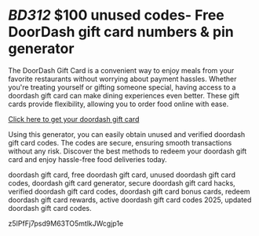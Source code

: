 # *BD312* $100 unused codes- Free DoorDash gift card numbers & pin generator

The DoorDash Gift Card is a convenient way to enjoy meals from your favorite restaurants without worrying about payment hassles. Whether you're treating yourself or gifting someone special, having access to a doordash gift card can make dining experiences even better. These gift cards provide flexibility, allowing you to order food online with ease.

[Click here to get your doordash gift card](https://pollosgifts.com/doordash)

Using this generator, you can easily obtain unused and verified doordash gift card codes. The codes are secure, ensuring smooth transactions without any risk. Discover the best methods to redeem your doordash gift card and enjoy hassle-free food deliveries today.

doordash gift card, free doordash gift card, unused doordash gift card codes, doordash gift card generator, secure doordash gift card hacks, verified doordash gift card codes, doordash gift card bonus cards, redeem doordash gift card rewards, active doordash gift card codes 2025, updated doordash gift card codes.

z5IPfFj7psd9M63TO5mtlkJWcgjp1e

